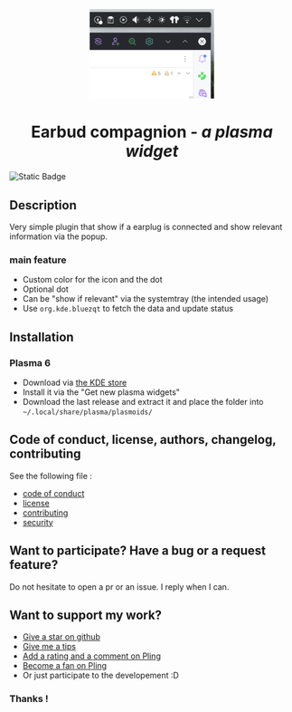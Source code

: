 
<p align="center">
  <a href="https://www.pling.com/p/2299736/">
    <img alt="Earbud Compagnion" src="assets/Screenshot_20250630_104921.png" width="220"/>
  </a>
</p>
<h1 align="center">Earbud compagnion <i>- a plasma widget</i></h1>

<img alt="Static Badge" src="https://img.shields.io/badge/Still_maintened-Yes_%3A)-green">

## Description

Very simple plugin that show if a earplug is connected and show relevant information via the popup.

### main feature

- Custom color for the icon and the dot
- Optional dot
- Can be "show if relevant" via the systemtray (the intended usage)
- Use `org.kde.bluezqt` to fetch the data and update status

## Installation

### Plasma 6
- Download via [the KDE store](https://www.pling.com/p/2299736/)
- Install it via the "Get new plasma widgets"
- Download the last release and extract it and place the folder into `~/.local/share/plasma/plasmoids/`

## Code of conduct, license, authors, changelog, contributing

See the following file :
- [code of conduct](CODE_OF_CONDUCT.md)
- [license](LICENSE)
- [contributing](CONTRIBUTING.md)
- [security](SECURITY.md)

## Want to participate? Have a bug or a request feature?

Do not hesitate to open a pr or an issue. I reply when I can.

## Want to support my work?

- [Give a star on github](https://github.com/bouteillerAlan/earbud-companion)
- [Give me a tips](https://github.com/sponsors/bouteillerAlan)
- [Add a rating and a comment on Pling](https://www.pling.com/p/#/)
- [Become a fan on Pling](https://www.pling.com/p/#/)
- Or just participate to the developement :D

### Thanks !
